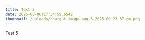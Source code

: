 ```yaml
---
title: Test 5
date: 2025-08-06T17:34:59.654Z
thumbnail: /uploads/chatgpt-image-aug-6-2025-09_23_37-pm.png
---
```

Test 5